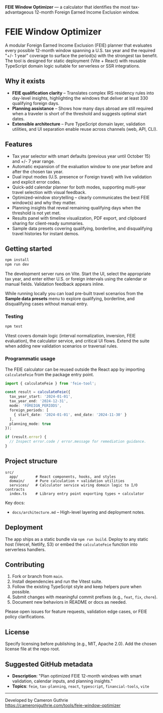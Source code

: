 **FEIE Window Optimizer** — a calculator that identifies the most tax-advantageous 12-month Foreign Earned Income Exclusion window.

# FEIE Window Optimizer

A modular Foreign Earned Income Exclusion (FEIE) planner that evaluates every possible 12-month window spanning a U.S. tax year and the required "+/- 1 year" coverage to surface the period(s) with the strongest tax benefit. The tool is designed for static deployment (Vite + React) with reusable TypeScript domain logic suitable for serverless or SSR integrations.

## Why it exists
- **FEIE qualification clarity** – Translates complex IRS residency rules into day-level insights, highlighting the windows that deliver at least 330 qualifying foreign days.
- **Planning assistance** – Shows how many days abroad are still required when a traveler is short of the threshold and suggests optimal start dates.
- **Extensible architecture** – Pure TypeScript domain layer, validation utilities, and UI separation enable reuse across channels (web, API, CLI).

## Features
- Tax year selector with smart defaults (previous year until October 15) and +/- 7 year range.
- Automatic expansion of the evaluation window to one year before and after the chosen tax year.
- Dual input modes (U.S. presence or Foreign travel) with live validation and explicit error codes.
- Quick-add calendar planner for both modes, supporting multi-year travel selection with visual feedback.
- Optimized-window storytelling – clearly communicates the best FEIE window(s) and why they matter.
- Planning insights that reveal remaining qualifying days when the threshold is not yet met.
- Results panel with timeline visualization, PDF export, and clipboard sharing for client-ready summaries.
- Sample data presets covering qualifying, borderline, and disqualifying travel histories for instant demos.

## Getting started
```bash
npm install
npm run dev
```

The development server runs on Vite. Start the UI, select the appropriate tax year, and enter either U.S. or foreign intervals using the calendar or manual fields. Validation feedback appears inline.

While running locally you can load pre-built travel scenarios from the **Sample data presets** menu to explore qualifying, borderline, and disqualifying cases without manual entry.

### Testing
```bash
npm test
```

Vitest covers domain logic (interval normalization, inversion, FEIE evaluation), the calculator service, and critical UI flows. Extend the suite when adding new validation scenarios or traversal rules.

### Programmatic usage
The FEIE calculator can be reused outside the React app by importing `calculateFeie` from the package entry point.

```ts
import { calculateFeie } from 'feie-tool';

const result = calculateFeie({
  tax_year_start: '2024-01-01',
  tax_year_end: '2024-12-31',
  mode: 'FOREIGN_PERIODS',
  foreign_periods: [
    { start_date: '2024-01-01', end_date: '2024-11-30' }
  ],
  planning_mode: true
});

if (result.error) {
  // Inspect error.code / error.message for remediation guidance.
}
```

## Project structure
```
src/
  app/        # React components, hooks, and styles
  domain/     # Pure calculation + validation utilities
  services/   # Calculator service wiring domain logic to I/O contracts
  index.ts    # Library entry point exporting types + calculator
```

Key docs:
- `docs/architecture.md` – High-level layering and deployment notes.

## Deployment
The app ships as a static bundle via `npm run build`. Deploy to any static host (Vercel, Netlify, S3) or embed the `calculateFeie` function into serverless handlers.

## Contributing
1. Fork or branch from `main`.
2. Install dependencies and run the Vitest suite.
3. Follow the existing TypeScript style and keep helpers pure when possible.
4. Submit changes with meaningful commit prefixes (e.g., `feat`, `fix`, `chore`).
5. Document new behaviors in README or docs as needed.

Please open issues for feature requests, validation edge cases, or FEIE policy clarifications.

## License
Specify licensing before publishing (e.g., MIT, Apache 2.0). Add the chosen license file at the repo root.

## Suggested GitHub metadata
- **Description**: "Plan optimized FEIE 12-month windows with smart validation, calendar inputs, and planning insights."
- **Topics**: `feie`, `tax-planning`, `react`, `typescript`, `financial-tools`, `vite`

---
Developed by Cameron Guthrie  
https://cameronjguthrie.com/tools/feie-window-optimizer
